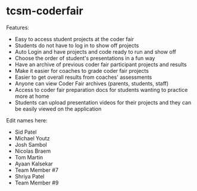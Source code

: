 # tcsm-coderfair

Features: 

<ul>
  <li>Easy to access student projects at the coder fair</li>
  <li>Students do not have to log in to show off projects</li>
  <li>Auto Login and have projects and code ready to run and show off</li>
  <li>Choose the order of student's presentations in a fun way</li>
  <li>Have an archive of previous coder fair participant projects and results</li>
  <li>Make it easier for coaches to grade coder fair projects</li>
  <li>Easier to get overall results from coaches' assessments</li>
  <li>Anyone can view Coder Fair archives (parents, students, staff)</li>
  <li>Access to coder fair preparation docs for students wanting to practice more at home</li>
  <li>Students can upload presentation videos for their projects and they can be easily viewed on the application</li>
</ul>


Edit names here: 
<ul>
  <li>Sid Patel</li>
  <li>Michael Youtz</li>
  <li>Josh Sambol</li>
  <li>Nicolas Braem</li>
  <li>Tom Martin</li>
  <li>Ayaan Kalsekar</li>
  <li>Team Member #7</li>
  <li>Shriya Patel</li>
  <li>Team Member #9</li>
</ul>
